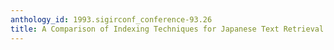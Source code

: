 ```yaml
---
anthology_id: 1993.sigirconf_conference-93.26
title: A Comparison of Indexing Techniques for Japanese Text Retrieval
---
```

